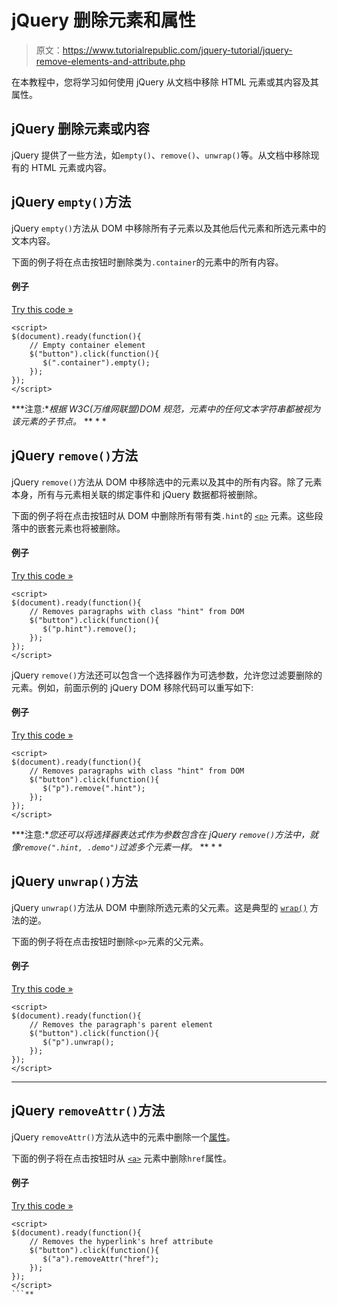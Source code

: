 # jQuery 删除元素和属性

> 原文：<https://www.tutorialrepublic.com/jquery-tutorial/jquery-remove-elements-and-attribute.php>

在本教程中，您将学习如何使用 jQuery 从文档中移除 HTML 元素或其内容及其属性。

## jQuery 删除元素或内容

jQuery 提供了一些方法，如`empty()`、`remove()`、`unwrap()`等。从文档中移除现有的 HTML 元素或内容。

## jQuery `empty()`方法

jQuery `empty()`方法从 DOM 中移除所有子元素以及其他后代元素和所选元素中的文本内容。

下面的例子将在点击按钮时删除类为`.container`的元素中的所有内容。

#### 例子

[Try this code »](../codelab.php?topic=jquery&file=remove-the-contents-of-an-element "Try this code using online Editor")

```
<script>
$(document).ready(function(){
    // Empty container element
    $("button").click(function(){
       $(".container").empty();
    });
});
</script>
```

 ***注意:**根据 W3C(万维网联盟)DOM 规范，元素中的任何文本字符串都被视为该元素的子节点。*  ** * *

## jQuery `remove()`方法

jQuery `remove()`方法从 DOM 中移除选中的元素以及其中的所有内容。除了元素本身，所有与元素相关联的绑定事件和 jQuery 数据都将被删除。

下面的例子将在点击按钮时从 DOM 中删除所有带有类`.hint`的 [`<p>`](../html-reference/html-p-tag.php) 元素。这些段落中的嵌套元素也将被删除。

#### 例子

[Try this code »](../codelab.php?topic=jquery&file=remove-the-elements-from-dom "Try this code using online Editor")

```
<script>
$(document).ready(function(){
    // Removes paragraphs with class "hint" from DOM
    $("button").click(function(){
       $("p.hint").remove();
    });
});
</script>
```

jQuery `remove()`方法还可以包含一个选择器作为可选参数，允许您过滤要删除的元素。例如，前面示例的 jQuery DOM 移除代码可以重写如下:

#### 例子

[Try this code »](../codelab.php?topic=jquery&file=filter-which-elements-to-be-removed-from-dom "Try this code using online Editor")

```
<script>
$(document).ready(function(){
    // Removes paragraphs with class "hint" from DOM
    $("button").click(function(){
       $("p").remove(".hint");
    });
});
</script>
```

 ***注意:**您还可以将选择器表达式作为参数包含在 jQuery `remove()`方法中，就像`remove(".hint, .demo")`过滤多个元素一样。*  ** * *

## jQuery `unwrap()`方法

jQuery `unwrap()`方法从 DOM 中删除所选元素的父元素。这是典型的 [`wrap()`](jquery-insert-content.php) 方法的逆。

下面的例子将在点击按钮时删除`<p>`元素的父元素。

#### 例子

[Try this code »](../codelab.php?topic=jquery&file=remove-the-parents-of-the-elements-from-dom "Try this code using online Editor")

```
<script>
$(document).ready(function(){
    // Removes the paragraph's parent element
    $("button").click(function(){
       $("p").unwrap();
    });
});
</script>
```

* * *

## jQuery `removeAttr()`方法

jQuery `removeAttr()`方法从选中的元素中删除一个[属性](../html-tutorial/html-attributes.php)。

下面的例子将在点击按钮时从 [`<a>`](../html-reference/html-a-tag.php) 元素中删除`href`属性。

#### 例子

[Try this code »](../codelab.php?topic=jquery&file=remove-an-attribute-from-the-elements "Try this code using online Editor")

```
<script>
$(document).ready(function(){
    // Removes the hyperlink's href attribute
    $("button").click(function(){
       $("a").removeAttr("href");
    });
});
</script>
```**